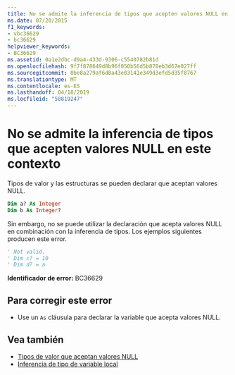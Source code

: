 ```yaml
---
title: No se admite la inferencia de tipos que acepten valores NULL en este contexto
ms.date: 07/20/2015
f1_keywords:
- vbc36629
- bc36629
helpviewer_keywords:
- BC36629
ms.assetid: 0a1e2dbc-d9a4-433d-9306-c5540782b81d
ms.openlocfilehash: 9f7f878649d8b96f050b56d5b878eb3d67e027ff
ms.sourcegitcommit: 0be8a279af6d8a43e03141e349d3efd5d35f8767
ms.translationtype: MT
ms.contentlocale: es-ES
ms.lasthandoff: 04/18/2019
ms.locfileid: "58819247"
---
```

# <a name="nullable-type-inference-is-not-supported-in-this-context"></a>No se admite la inferencia de tipos que acepten valores NULL en este contexto
Tipos de valor y las estructuras se pueden declarar que aceptan valores NULL.  
  
```vb  
Dim a? As Integer  
Dim b As Integer?  
```  
  
 Sin embargo, no se puede utilizar la declaración que acepta valores NULL en combinación con la inferencia de tipos. Los ejemplos siguientes producen este error.  
  
```vb  
' Not valid.  
' Dim c? = 10  
' Dim d? = a  
```  
  
 **Identificador de error:** BC36629  
  
## <a name="to-correct-this-error"></a>Para corregir este error  
  
-   Use un `As` cláusula para declarar la variable que acepta valores NULL.  
  
## <a name="see-also"></a>Vea también

- [Tipos de valor que aceptan valores NULL](../../../visual-basic/programming-guide/language-features/data-types/nullable-value-types.md)
- [Inferencia de tipo de variable local](../../../visual-basic/programming-guide/language-features/variables/local-type-inference.md)
